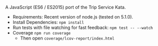 A JavaScript (ES6 / ES2015) port of the Trip Service Kata.

* Requirements: Recent version of node.js (tested on 5.1.0). 
* Install Dependencies: `npm install`
* Run tests with file watching for fast feedback: `npm test -- --watch`
* Coverage `npm run coverage`
    *  Then open `coverage/lcov-report/index.html` 